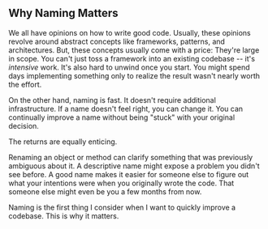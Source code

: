 ## Why Naming Matters

We all have opinions on how to write good code. Usually, these opinions revolve around abstract concepts like frameworks, patterns, and architectures.  But, these concepts usually come with a price: They're large in scope. You can't just toss a framework into an existing codebase -- it's _intensive_ work. It's also hard to unwind once you start. You might spend days implementing something only to realize the result wasn't nearly worth the effort.

On the other hand, naming is fast. It doesn't require additional infrastructure. If a name doesn't feel right, you can change it. You can continually improve a name without being "stuck" with your original decision. 

The returns are equally enticing.

Renaming an object or method can clarify something that was previously ambiguous about it. A descriptive name might expose a problem you didn't see before. A good name makes it easier for someone else to figure out what your intentions were when you originally wrote the code. That someone else might even be you a few months from now. 

Naming is the first thing I consider when I want to quickly improve a codebase. This is why it matters. 
